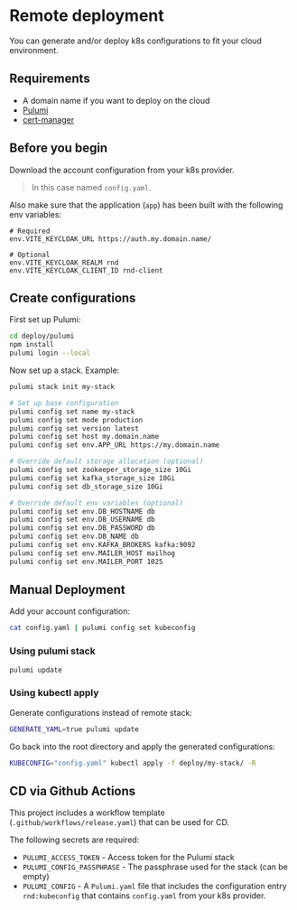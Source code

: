 # Remote deployment

You can generate and/or deploy k8s configurations to fit your cloud environment.

## Requirements

* A domain name if you want to deploy on the cloud
* [Pulumi](https://www.pulumi.com/docs/get-started/install/)
* [cert-manager](https://cert-manager.io/docs/installation/kubectl/)

## Before you begin

Download the account configuration from your k8s provider.

> In this case named `config.yaml`.

Also make sure that the application (`app`) has been built with the following env variables:

```
# Required
env.VITE_KEYCLOAK_URL https://auth.my.domain.name/

# Optional
env.VITE_KEYCLOAK_REALM rnd
env.VITE_KEYCLOAK_CLIENT_ID rnd-client
```

## Create configurations

First set up Pulumi:

```bash
cd deploy/pulumi
npm install
pulumi login --local
```

Now set up a stack. Example:

```bash
pulumi stack init my-stack

# Set up base configuration
pulumi config set name my-stack
pulumi config set mode production
pulumi config set version latest
pulumi config set host my.domain.name
pulumi config set env.APP_URL https://my.domain.name

# Override default storage allocation (optional)
pulumi config set zookeeper_storage_size 10Gi
pulumi config set kafka_storage_size 10Gi
pulumi config set db_storage_size 10Gi

# Override default env variables (optional)
pulumi config set env.DB_HOSTNAME db
pulumi config set env.DB_USERNAME db
pulumi config set env.DB_PASSWORD db
pulumi config set env.DB_NAME db
pulumi config set env.KAFKA_BROKERS kafka:9092
pulumi config set env.MAILER_HOST mailhog
pulumi config set env.MAILER_PORT 1025
```

## Manual Deployment

Add your account configuration:

```bash
cat config.yaml | pulumi config set kubeconfig
```

### Using pulumi stack

```bash
pulumi update
```

### Using kubectl apply

Generate configurations instead of remote stack:

```bash
GENERATE_YAML=true pulumi update
```

Go back into the root directory and apply the generated configurations:

```bash
KUBECONFIG="config.yaml" kubectl apply -f deploy/my-stack/ -R
```

## CD via Github Actions

This project includes a workflow template (`.github/workflows/release.yaml`) that can be used for CD.

The following secrets are required:

* `PULUMI_ACCESS_TOKEN` - Access token for the Pulumi stack
* `PULUMI_CONFIG_PASSPHRASE` - The passphrase used for the stack (can be empty)
* `PULUMI_CONFIG` - A `Pulumi.yaml` file that includes the configuration entry `rnd:kubeconfig` that contains `config.yaml` from your k8s provider.
